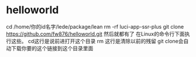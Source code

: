 # helloworld
cd /home/你的id名字/lede/package/lean
rm -rf luci-app-ssr-plus
git clone https://github.com/fw876/helloworld.git
然后就都有了
在Linux的命令行下面执行这些。
cd这行是说前进打开这个目录
rm 这行是清除以前的残留
git clone会自动下载你要的这个链接到这个目录里面

